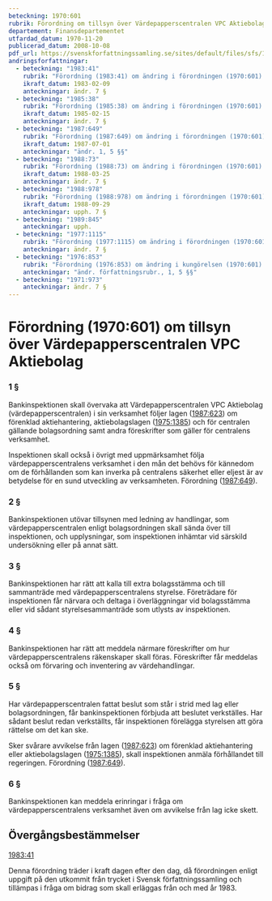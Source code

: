 ```yaml
---
beteckning: 1970:601
rubrik: Förordning om tillsyn över Värdepapperscentralen VPC Aktiebolag
departement: Finansdepartementet
utfardad_datum: 1970-11-20
publicerad_datum: 2008-10-08
pdf_url: https://svenskforfattningssamling.se/sites/default/files/sfs/1970-11/SFS1970-601.pdf
andringsforfattningar:
  - beteckning: "1983:41"
    rubrik: "Förordning (1983:41) om ändring i förordningen (1970:601) om tillsyn över Värdepapperscentralen VPC Aktiebolag"
    ikraft_datum: 1983-02-09
    anteckningar: ändr. 7 §
  - beteckning: "1985:38"
    rubrik: "Förordning (1985:38) om ändring i förordningen (1970:601) om tillsyn över Värdepapperscentralen VPC Aktiebolag"
    ikraft_datum: 1985-02-15
    anteckningar: ändr. 7 §
  - beteckning: "1987:649"
    rubrik: "Förordning (1987:649) om ändring i förordningen (1970:601) om tillsyn över Värdepapperscentralen VPC Aktiebolag"
    ikraft_datum: 1987-07-01
    anteckningar: "ändr. 1, 5 §§"
  - beteckning: "1988:73"
    rubrik: "Förordning (1988:73) om ändring i förordningen (1970:601) om tillsyn över Värdepapperscentralen VPC Aktiebolag"
    ikraft_datum: 1988-03-25
    anteckningar: ändr. 7 §
  - beteckning: "1988:978"
    rubrik: "Förordning (1988:978) om ändring i förordningen (1970:601) om tillsyn över Värdepapperscentralen VPC Aktiebolag"
    ikraft_datum: 1988-09-29
    anteckningar: upph. 7 §
  - beteckning: "1989:845"
    anteckningar: upph.
  - beteckning: "1977:1115"
    rubrik: "Förordning (1977:1115) om ändring i förordningen (1970:601) om tillsyn över Värdepapperscentralen VPC Aktiebolag"
    anteckningar: ändr. 7 §
  - beteckning: "1976:853"
    rubrik: "Förordning (1976:853) om ändring i kungörelsen (1970:601) om tillsyn över Värdepapperscentralen VPC Aktiebolag"
    anteckningar: "ändr. författningsrubr., 1, 5 §§"
  - beteckning: "1971:973"
    anteckningar: ändr. 7 §
---
```


# Förordning (1970:601) om tillsyn över Värdepapperscentralen VPC Aktiebolag

### 1 §

Bankinspektionen skall övervaka att Värdepapperscentralen VPC Aktiebolag (värdepapperscentralen) i sin verksamhet följer lagen ([1987:623](https://selex.se/eli/sfs/1987/623)) om förenklad aktiehantering, aktiebolagslagen ([1975:1385](https://selex.se/eli/sfs/1975/1385)) och för centralen gällande bolagsordning samt andra föreskrifter som gäller för centralens verksamhet.

Inspektionen skall också i övrigt med uppmärksamhet följa värdepapperscentralens verksamhet i den mån det behövs för kännedom om de förhållanden som kan inverka på centralens säkerhet eller eljest är av betydelse för en sund utveckling av verksamheten. Förordning ([1987:649](https://selex.se/eli/sfs/1987/649)).

### 2 §

Bankinspektionen utövar tillsynen med ledning av handlingar, som värdepapperscentralen enligt bolagsordningen skall sända över till inspektionen, och upplysningar, som inspektionen inhämtar vid särskild undersökning eller på annat sätt.

### 3 §

Bankinspektionen har rätt att kalla till extra bolagsstämma och till sammanträde med värdepapperscentralens styrelse. Företrädare för inspektionen får närvara och deltaga i överläggningar vid bolagsstämma eller vid sådant styrelsesammanträde som utlysts av inspektionen.

### 4 §

Bankinspektionen har rätt att meddela närmare föreskrifter om hur värdepapperscentralens räkenskaper skall föras. Föreskrifter får meddelas också om förvaring och inventering av värdehandlingar.

### 5 §

Har värdepapperscentralen fattat beslut som står i strid med lag eller bolagsordningen, får bankinspektionen förbjuda att beslutet verkställes. Har sådant beslut redan verkställts, får inspektionen förelägga styrelsen att göra rättelse om det kan ske.

Sker svårare avvikelse från lagen ([1987:623](https://selex.se/eli/sfs/1987/623)) om förenklad aktiehantering eller aktiebolagslagen ([1975:1385](https://selex.se/eli/sfs/1975/1385)), skall inspektionen anmäla förhållandet till regeringen. Förordning ([1987:649](https://selex.se/eli/sfs/1987/649)).

### 6 §

Bankinspektionen kan meddela erinringar i fråga om värdepapperscentralens verksamhet även om avvikelse från lag icke skett.

## Övergångsbestämmelser

[1983:41](https://selex.se/eli/sfs/1983/41)

Denna förordning träder i kraft dagen efter den dag, då förordningen enligt uppgift på den utkommit från trycket i Svensk författningssamling och tillämpas i fråga om bidrag som skall erläggas från och med år 1983.